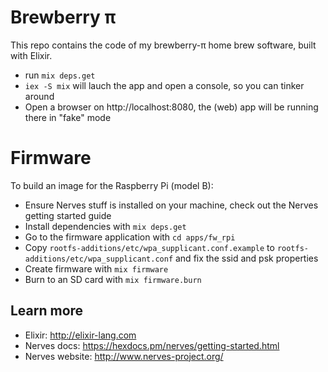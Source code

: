 # Brewberry &pi;

This repo contains the code of my brewberry-&pi; home brew software,
built with Elixir.

 * run `mix deps.get`
 * `iex -S mix` will lauch the app and open a console, so you can tinker around
 * Open a browser on http://localhost:8080, the (web) app will be running there in "fake" mode
 
# Firmware

To build an image for the Raspberry Pi (model B):

  * Ensure Nerves stuff is installed on your machine, check out the Nerves getting started guide
  * Install dependencies with `mix deps.get`
  * Go to the firmware application with `cd apps/fw_rpi`
  * Copy `rootfs-additions/etc/wpa_supplicant.conf.example` to
    `rootfs-additions/etc/wpa_supplicant.conf` and fix the ssid and psk
     properties
  * Create firmware with `mix firmware`
  * Burn to an SD card with `mix firmware.burn`


## Learn more

  * Elixir: http://elixir-lang.com
  * Nerves docs: https://hexdocs.pm/nerves/getting-started.html
  * Nerves website: http://www.nerves-project.org/
